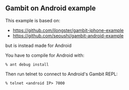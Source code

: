 ## Gambit on Android example

This example is based on:

* https://github.com/jlongster/gambit-iphone-example
* https://github.com/seoushi/gambit-android-example

but is instead made for Android

You have to compile for Android with:

    % ant debug install

Then run telnet to connect to Android's Gambit REPL:

    % telnet <android IP> 7000
